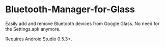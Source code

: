 Bluetooth-Manager-for-Glass
===========================

Easily add and remove Bluetooth devices from Google Glass. No need for the Settings.apk anymore.

Requires Android Studio 0.5.3+.
